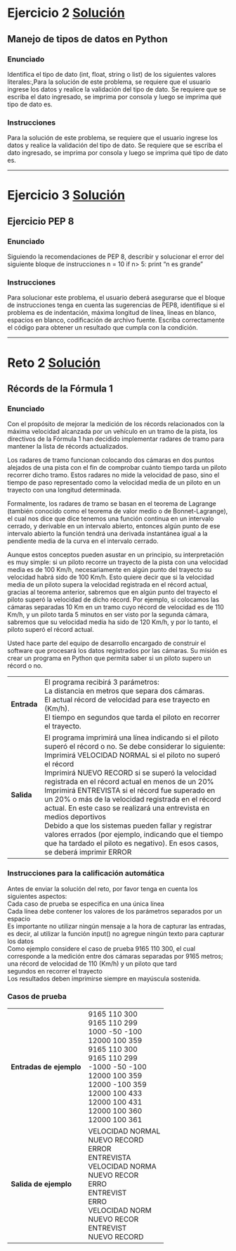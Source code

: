 # Ejercicio 2 [Solución](https://github.com/dsernag/MisionTICUSA2022/blob/main/Ciclo1Python/Semana2/Ejercicio2.py)
## Manejo de tipos de datos en Python
### Enunciado
Identifica el tipo de dato (int, float, string o list) de los siguientes valores literales:,Para la solución de este problema, se requiere que el usuario ingrese los datos y realice la validación del tipo de dato. Se requiere que se escriba el dato ingresado, se imprima por consola y luego se imprima qué tipo de dato es.

### Instrucciones
Para la solución de este problema, se requiere que el usuario ingrese los datos y realice la validación del tipo de dato. Se requiere que se escriba el dato ingresado, se imprima por consola y luego se imprima qué tipo de dato es.
___
# Ejercicio 3 [Solución](https://github.com/dsernag/MisionTICUSA2022/blob/main/Ciclo1Python/Semana2/Ejercicio3.py)
## Ejercicio PEP 8
### Enunciado
Siguiendo la recomendaciones de PEP 8, describir y solucionar el error del siguiente bloque de instrucciones n = 10 if n> 5: print “n es grande”

### Instrucciones
Para solucionar este problema, el usuario deberá asegurarse que el bloque de instrucciones tenga en cuenta las sugerencias de PEP8, identifique si el problema es de indentación, máxima longitud de línea, líneas en blanco, espacios en blanco, codificación de archivo fuente. Escriba correctamente el código para obtener un resultado que cumpla con la condición.
___
# Reto 2 [Solución](https://github.com/dsernag/MisionTICUSA2022/blob/main/Ciclo1Python/Semana2/Reto3.py)
## Récords de la Fórmula 1

### Enunciado

Con el propósito de mejorar la medición de los récords relacionados con la máxima velocidad alcanzada por un vehículo en un tramo de la pista, los directivos de la Fórmula 1 han decidido implementar radares de tramo para mantener la lista de récords actualizados.

Los radares de tramo funcionan colocando dos cámaras en dos puntos alejados de una pista con el fin de comprobar cuánto tiempo tarda un piloto recorrer dicho tramo. Estos radares no mide la velocidad de paso, sino el tiempo de paso representado como la velocidad media de un piloto en un trayecto con una longitud determinada.

Formalmente, los radares de tramo se basan en el teorema de Lagrange (también conocido como el teorema de valor medio o de Bonnet-Lagrange), el cual nos dice que dice tenemos una función continua en un intervalo cerrado, y derivable en un intervalo abierto, entonces algún punto de ese intervalo abierto la función tendrá una derivada instantánea igual a la pendiente media de la curva en el intervalo cerrado.

Aunque estos conceptos pueden asustar en un principio, su interpretación es muy simple: si un piloto recorre un trayecto de la pista con una velocidad media es de 100 Km/h, necesariamente en algún punto del trayecto su velocidad habrá sido de 100 Km/h. Esto quiere decir que si la velocidad media de un piloto supera la velocidad registrada en el récord actual, gracias al teorema anterior, sabremos que en algún punto del trayecto el piloto superó la velocidad de dicho récord. Por ejemplo, si colocamos las cámaras separadas 10 Km en un tramo cuyo récord de velocidad es de 110 Km/h, y un piloto tarda 5 minutos en ser visto por la segunda cámara, sabremos que su velocidad media ha sido de 120 Km/h, y por lo tanto, el piloto superó el récord actual.

Usted hace parte del equipo de desarrollo encargado de construir el software que procesará los datos registrados por las cámaras. Su misión es crear un programa en Python que permita saber si un piloto supero un récord o no.

| | |
| --- | --- |
| **Entrada** | El programa recibirá 3 parámetros: </br>La distancia en metros que separa dos cámaras.</br>El actual récord de velocidad para ese trayecto en (Km/h).</br>El tiempo en segundos que tarda el piloto en recorrer el trayecto.|
| **Salida** | El programa imprimirá una línea indicando si el piloto superó el récord o no. Se debe considerar lo siguiente: <br> Imprimirá VELOCIDAD NORMAL si el piloto no superó el récord <br> Imprimirá NUEVO RECORD si se superó la velocidad registrada en el récord actual en menos de un 20% <br> Imprimirá ENTREVISTA si el récord fue superado en un 20% o más de la velocidad registrada en el récord actual. En este caso se realizará una entrevista en medios deportivos <br> Debido a que los sistemas pueden fallar y registrar valores errados (por ejemplo, indicando que el tiempo que ha tardado el piloto es negativo). En esos casos, se deberá imprimir ERROR|

### Instrucciones para la calificación automática

Antes de enviar la solución del reto, por favor tenga en cuenta los siguientes aspectos: <br> Cada caso de prueba se especifica en una única línea <br> Cada línea debe contener los valores de los parámetros separados por un espacio <br> Es importante no utilizar ningún mensaje a la hora de capturar las entradas, es decir, al utilizar la función input() no agregue ningún texto para capturar los datos <br> Como ejemplo considere el caso de prueba 9165 110 300, el cual corresponde a la medición entre dos cámaras separadas por 9165 metros; una récord de velocidad de 110 (Km/h) y un piloto que tard <br> segundos en recorrer el trayecto <br> Los resultados deben imprimirse siempre en mayúscula sostenida.

### Casos de prueba

| | |
| --- | --- |
| **Entradas de ejemplo** | 9165 110 300 </br> 9165 110 299 </br> 1000 -50 -100 </br> 12000 100 359 <br> 9165 110 300 <br> 9165 110 299 <br> -1000 -50 -100 <br> 12000 100 359 <br> 12000 -100 359 <br> 12000 100 433 <br> 12000 100 431 <br> 12000 100 360 <br> 12000 100 361 |
| **Salida de ejemplo** | VELOCIDAD NORMAL </br> NUEVO RECORD </br> ERROR </br> ENTREVISTA <br> VELOCIDAD NORMA <br> NUEVO RECOR <br> ERRO <br> ENTREVIST <br> ERRO <br> VELOCIDAD NORM <br> NUEVO RECOR <br> ENTREVIST <br> NUEVO RECORD |
